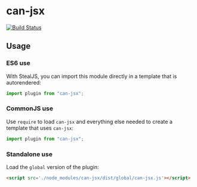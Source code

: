 # can-jsx

[![Build Status](https://travis-ci.org/canjs/can-jsx.svg?branch=master)](https://travis-ci.org/canjs/can-jsx)



## Usage

### ES6 use

With StealJS, you can import this module directly in a template that is autorendered:

```js
import plugin from "can-jsx";
```

### CommonJS use

Use `require` to load `can-jsx` and everything else
needed to create a template that uses `can-jsx`:

```js
import plugin from "can-jsx";
```

### Standalone use

Load the `global` version of the plugin:

```html
<script src='./node_modules/can-jsx/dist/global/can-jsx.js'></script>
```

